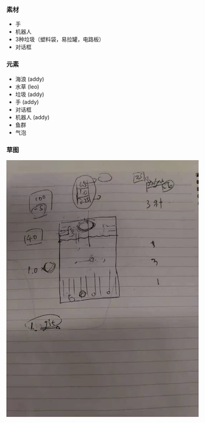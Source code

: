 ### 素材
- 手
- 机器人
- 3种垃圾（塑料袋，易拉罐，电路板）
- 对话框

### 元素
- 海浪 (addy)
- 水草 (leo)
- 垃圾 (addy)
- 手 (addy)
- 对话框 
- 机器人 (addy)
- 鱼群
- 气泡

### 草图
![](./demands/draft_08.23.jpeg)
